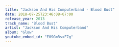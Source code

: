 ```yaml
---
title: "Jackson And His Computerband - Blood Bust"
date: 2018-07-25T23:46:08+07:00
release_year: 2013
track_name: "Blood Bust"
artist: "Jackson And His Computerband"
album: "Glow"
youtube_embed_id: "E0SGmRsxF7g"
---
```

